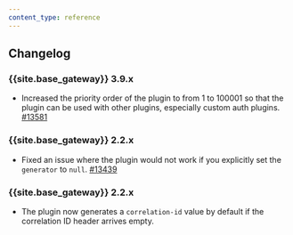 ```yaml
---
content_type: reference
---
```


## Changelog

### {{site.base_gateway}} 3.9.x
* Increased the priority order of the plugin to from 1 to 100001 so that the plugin can be used with other plugins, especially custom auth plugins. 
[#13581](https://github.com/Kong/kong/issues/13581)

### {{site.base_gateway}} 2.2.x
* Fixed an issue where the plugin would not work if you explicitly set the `generator` to `null`.
   [#13439](https://github.com/Kong/kong/issues/13439)

### {{site.base_gateway}} 2.2.x
* The plugin now generates a `correlation-id` value by default if the correlation ID header arrives empty.